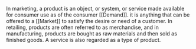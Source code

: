 In marketing, a product is an object, or system, or service made available for consumer use as of the consumer [[Demand]].
it is anything that can be offered to a [[Market]] to satisfy the desire or need of a customer.
In retailing, products are often referred to as merchandise, and in manufacturing, products are bought as raw materials and then sold as finished goods.
A service is also regarded as a type of product.